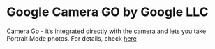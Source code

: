 # Google Camera GO by Google LLC

Camera Go - it’s integrated directly with the camera and lets you take Portrait Mode photos.
For details, check [here](https://youtu.be/Q4R0uoplfwM)
